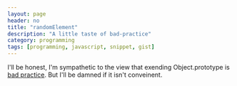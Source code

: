 ```yaml
---
layout: page
header: no
title: "randomElement"
description: "A little taste of bad-practice"
category: programming
tags: [programming, javascript, snippet, gist]
---
```

I'll be honest, I'm sympathetic to the view that exending Object.prototype is [bad practice](https://developer.mozilla.org/en-US/docs/Web/JavaScript/Guide/Inheritance_and_the_prototype_chain#Bad_practice.3A_Extension_of_native_prototypes).  But I'll be damned if it isn't conveinent.

<script src="https://gist.github.com/acoard/9341531.js"></script>